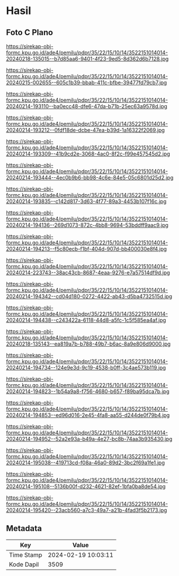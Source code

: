 # Hasil

## Foto C Plano

https://sirekap-obj-formc.kpu.go.id/ade4/pemilu/pdpr/35/22/15/10/14/3522151014014-20240218-135015--b7d85aa6-9401-4f23-9ed5-8d362d6b7128.jpg

https://sirekap-obj-formc.kpu.go.id/ade4/pemilu/pdpr/35/22/15/10/14/3522151014014-20240215-002655--605c1b39-bbab-411c-bfbe-39477fd79cb7.jpg

https://sirekap-obj-formc.kpu.go.id/ade4/pemilu/pdpr/35/22/15/10/14/3522151014014-20240214-193110--ba0ecc48-dfe6-47da-b71b-25ec63a9578d.jpg

https://sirekap-obj-formc.kpu.go.id/ade4/pemilu/pdpr/35/22/15/10/14/3522151014014-20240214-193212--0fdf18de-dcbe-47ea-b39d-1a16322f2069.jpg

https://sirekap-obj-formc.kpu.go.id/ade4/pemilu/pdpr/35/22/15/10/14/3522151014014-20240214-193309--41b9cd2e-3068-4ac0-8f2c-f99e457545d2.jpg

https://sirekap-obj-formc.kpu.go.id/ade4/pemilu/pdpr/35/22/15/10/14/3522151014014-20240214-193444--4ec0b9b6-bb98-4c6e-84e5-05c6801d25d2.jpg

https://sirekap-obj-formc.kpu.go.id/ade4/pemilu/pdpr/35/22/15/10/14/3522151014014-20240214-193835--c142d817-3d63-4f77-89a3-4453b107f16c.jpg

https://sirekap-obj-formc.kpu.go.id/ade4/pemilu/pdpr/35/22/15/10/14/3522151014014-20240214-194136--269d1073-872c-4bb8-9694-53bddff9aac9.jpg

https://sirekap-obj-formc.kpu.go.id/ade4/pemilu/pdpr/35/22/15/10/14/3522151014014-20240214-194213--f5c80ecb-f1bf-404d-907d-bb400030e8f4.jpg

https://sirekap-obj-formc.kpu.go.id/ade4/pemilu/pdpr/35/22/15/10/14/3522151014014-20240214-223743--38ac43cb-8687-4eaa-9276-e7a57514df9d.jpg

https://sirekap-obj-formc.kpu.go.id/ade4/pemilu/pdpr/35/22/15/10/14/3522151014014-20240214-194342--cd04d180-0272-4422-ab43-d5ba4732515d.jpg

https://sirekap-obj-formc.kpu.go.id/ade4/pemilu/pdpr/35/22/15/10/14/3522151014014-20240214-194438--c243422a-6118-44d8-a5fc-1c5f585ea4af.jpg

https://sirekap-obj-formc.kpu.go.id/ade4/pemilu/pdpr/35/22/15/10/14/3522151014014-20240218-135143--ea819a7b-b788-49b7-b6ac-8a9e806d9000.jpg

https://sirekap-obj-formc.kpu.go.id/ade4/pemilu/pdpr/35/22/15/10/14/3522151014014-20240214-194734--124e9e3d-9c19-4538-b0ff-3c4ae573b119.jpg

https://sirekap-obj-formc.kpu.go.id/ade4/pemilu/pdpr/35/22/15/10/14/3522151014014-20240214-194823--1b54a9a8-f756-4680-b657-f89ba95dca7b.jpg

https://sirekap-obj-formc.kpu.go.id/ade4/pemilu/pdpr/35/22/15/10/14/3522151014014-20240214-194853--ed96d016-2e45-4fa8-aa55-d244de0f79b4.jpg

https://sirekap-obj-formc.kpu.go.id/ade4/pemilu/pdpr/35/22/15/10/14/3522151014014-20240214-194952--52a2e93a-b49a-4e27-bc8b-74aa3b935430.jpg

https://sirekap-obj-formc.kpu.go.id/ade4/pemilu/pdpr/35/22/15/10/14/3522151014014-20240214-195038--419713cd-f08a-46a0-89d2-3bc2f69a1fe1.jpg

https://sirekap-obj-formc.kpu.go.id/ade4/pemilu/pdpr/35/22/15/10/14/3522151014014-20240214-195108--5136b00f-d232-4621-82ef-1bfa0ba8de54.jpg

https://sirekap-obj-formc.kpu.go.id/ade4/pemilu/pdpr/35/22/15/10/14/3522151014014-20240214-195420--23acb560-a7c3-49a7-a21b-4fad3f5b2173.jpg


## Metadata

| Key        | Value               |
| ---------- | ------------------- |
| Time Stamp | 2024-02-19 10:03:11 |
| Kode Dapil | 3509                |



